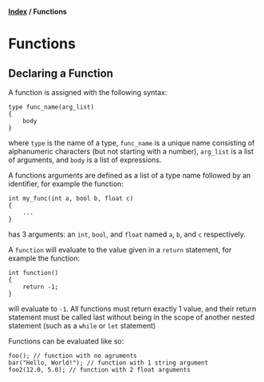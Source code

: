 **[Index](index) / Functions**

# Functions

## Declaring a Function
A function is assigned with the following syntax:
```
type func_name(arg_list)
{
    body
}
```
where `type` is the name of a type, `func_name` is a unique name consisting of alphanumeric characters (but not starting with a number), `arg_list` is a list of arguments, and `body` is a list of expressions.

A functions arguments are defined as a list of a type name followed by an identifier, for example the function:
```
int my_func(int a, bool b, float c)
{
    ...
}
```
has 3 arguments: an `int`, `bool`, and `float` named `a`, `b`, and `c` respectively.

A `function` will evaluate to the value given in a `return` statement, for example the function:
```
int function()
{
    return -1;
}
```
will evaluate to `-1`.
All functions must return exactly 1 value, and their return statement must be called last without being in the scope of another nested statement (such as a `while` or `let` statement)

Functions can be evaluated like so:
```
foo(); // function with no agruments
bar("Hello, World!"); // function with 1 string argument
foo2(12.0, 5.0); // function with 2 float arguments
```